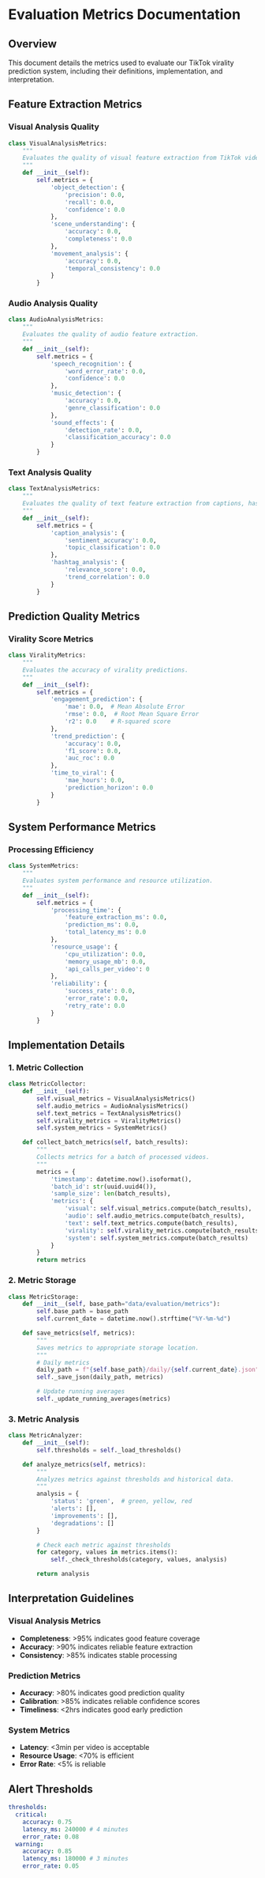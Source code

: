 # Evaluation Metrics Documentation

## Overview

This document details the metrics used to evaluate our TikTok virality prediction system, including their definitions, implementation, and interpretation.

## Feature Extraction Metrics

### Visual Analysis Quality

```python
class VisualAnalysisMetrics:
    """
    Evaluates the quality of visual feature extraction from TikTok videos.
    """
    def __init__(self):
        self.metrics = {
            'object_detection': {
                'precision': 0.0,
                'recall': 0.0,
                'confidence': 0.0
            },
            'scene_understanding': {
                'accuracy': 0.0,
                'completeness': 0.0
            },
            'movement_analysis': {
                'accuracy': 0.0,
                'temporal_consistency': 0.0
            }
        }
```

### Audio Analysis Quality

```python
class AudioAnalysisMetrics:
    """
    Evaluates the quality of audio feature extraction.
    """
    def __init__(self):
        self.metrics = {
            'speech_recognition': {
                'word_error_rate': 0.0,
                'confidence': 0.0
            },
            'music_detection': {
                'accuracy': 0.0,
                'genre_classification': 0.0
            },
            'sound_effects': {
                'detection_rate': 0.0,
                'classification_accuracy': 0.0
            }
        }
```

### Text Analysis Quality

```python
class TextAnalysisMetrics:
    """
    Evaluates the quality of text feature extraction from captions, hashtags, etc.
    """
    def __init__(self):
        self.metrics = {
            'caption_analysis': {
                'sentiment_accuracy': 0.0,
                'topic_classification': 0.0
            },
            'hashtag_analysis': {
                'relevance_score': 0.0,
                'trend_correlation': 0.0
            }
        }
```

## Prediction Quality Metrics

### Virality Score Metrics

```python
class ViralityMetrics:
    """
    Evaluates the accuracy of virality predictions.
    """
    def __init__(self):
        self.metrics = {
            'engagement_prediction': {
                'mae': 0.0,  # Mean Absolute Error
                'rmse': 0.0,  # Root Mean Square Error
                'r2': 0.0    # R-squared score
            },
            'trend_prediction': {
                'accuracy': 0.0,
                'f1_score': 0.0,
                'auc_roc': 0.0
            },
            'time_to_viral': {
                'mae_hours': 0.0,
                'prediction_horizon': 0.0
            }
        }
```

## System Performance Metrics

### Processing Efficiency

```python
class SystemMetrics:
    """
    Evaluates system performance and resource utilization.
    """
    def __init__(self):
        self.metrics = {
            'processing_time': {
                'feature_extraction_ms': 0.0,
                'prediction_ms': 0.0,
                'total_latency_ms': 0.0
            },
            'resource_usage': {
                'cpu_utilization': 0.0,
                'memory_usage_mb': 0.0,
                'api_calls_per_video': 0
            },
            'reliability': {
                'success_rate': 0.0,
                'error_rate': 0.0,
                'retry_rate': 0.0
            }
        }
```

## Implementation Details

### 1. Metric Collection

```python
class MetricCollector:
    def __init__(self):
        self.visual_metrics = VisualAnalysisMetrics()
        self.audio_metrics = AudioAnalysisMetrics()
        self.text_metrics = TextAnalysisMetrics()
        self.virality_metrics = ViralityMetrics()
        self.system_metrics = SystemMetrics()

    def collect_batch_metrics(self, batch_results):
        """
        Collects metrics for a batch of processed videos.
        """
        metrics = {
            'timestamp': datetime.now().isoformat(),
            'batch_id': str(uuid.uuid4()),
            'sample_size': len(batch_results),
            'metrics': {
                'visual': self.visual_metrics.compute(batch_results),
                'audio': self.audio_metrics.compute(batch_results),
                'text': self.text_metrics.compute(batch_results),
                'virality': self.virality_metrics.compute(batch_results),
                'system': self.system_metrics.compute(batch_results)
            }
        }
        return metrics
```

### 2. Metric Storage

```python
class MetricStorage:
    def __init__(self, base_path="data/evaluation/metrics"):
        self.base_path = base_path
        self.current_date = datetime.now().strftime("%Y-%m-%d")

    def save_metrics(self, metrics):
        """
        Saves metrics to appropriate storage location.
        """
        # Daily metrics
        daily_path = f"{self.base_path}/daily/{self.current_date}.json"
        self._save_json(daily_path, metrics)

        # Update running averages
        self._update_running_averages(metrics)
```

### 3. Metric Analysis

```python
class MetricAnalyzer:
    def __init__(self):
        self.thresholds = self._load_thresholds()

    def analyze_metrics(self, metrics):
        """
        Analyzes metrics against thresholds and historical data.
        """
        analysis = {
            'status': 'green',  # green, yellow, red
            'alerts': [],
            'improvements': [],
            'degradations': []
        }

        # Check each metric against thresholds
        for category, values in metrics.items():
            self._check_thresholds(category, values, analysis)

        return analysis
```

## Interpretation Guidelines

### Visual Analysis Metrics

- **Completeness**: >95% indicates good feature coverage
- **Accuracy**: >90% indicates reliable feature extraction
- **Consistency**: >85% indicates stable processing

### Prediction Metrics

- **Accuracy**: >80% indicates good prediction quality
- **Calibration**: >85% indicates reliable confidence scores
- **Timeliness**: <2hrs indicates good early prediction

### System Metrics

- **Latency**: <3min per video is acceptable
- **Resource Usage**: <70% is efficient
- **Error Rate**: <5% is reliable

## Alert Thresholds

```yaml
thresholds:
  critical:
    accuracy: 0.75
    latency_ms: 240000 # 4 minutes
    error_rate: 0.08
  warning:
    accuracy: 0.85
    latency_ms: 180000 # 3 minutes
    error_rate: 0.05
```
